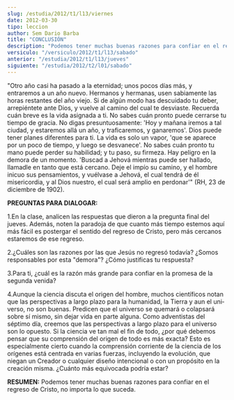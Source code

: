 ```yaml
---
slug: /estudia/2012/t1/l13/viernes
date: 2012-03-30
tipo: leccion
author: Sem Dario Barba
title: "CONCLUSIÓN"
description: "Podemos tener muchas buenas razones para confiar en el regreso de Cristo, no  importa lo que suceda."
versiculo: "/versiculo/2012/t1/l13/sabado"
anterior: "/estudia/2012/t1/l13/jueves"
siguiente: "/estudia/2012/t2/l01/sabado"
---
```


"Otro año casi ha pasado a la eternidad; unos pocos días más, y entraremos a un año nuevo. Hermanos y hermanas, usen sabiamente las horas restantes del año viejo. Si de algún modo has descui­dado tu deber, arrepiéntete ante Dios, y vuelve al camino del cual te desviaste. Recuerda cuán breve es la vida asignada a ti. No sabes cuán pronto puede ce­rrarse tu tiempo de gracia. No digas presuntuosamente: 'Hoy y mañana iremos a tal ciudad, y estaremos allá un año, y traficaremos, y ganaremos'. Dios puede tener planes diferentes para ti. La vida es solo un vapor, 'que se aparece por un poco de tiempo, y luego se desvanece'. No sabes cuán pronto tu mano puede perder su habilidad; y tu paso, su firmeza. Hay peligro en la demora de un mo­mento. 'Buscad a Jehová mientras puede ser hallado, llamadle en tanto que está cercano. Deje el impío su camino, y el hombre inicuo sus pensamientos, y vuélvase a Jehová, el cual tendrá de él misericordia, y al Dios nuestro, el cual será amplio en perdonar'" (RH, 23 de diciembre de 1902).

**PREGUNTAS PARA DIALOGAR:**

1.En la clase, analicen las respuestas que dieron a la pregunta final del jueves. Además, noten la paradoja de que cuanto más tiempo estemos aquí más fácil es postergar el sentido del regreso de Cristo, pero más cercanos estaremos de ese regreso.

2.¿Cuáles son las razones por las que Jesús no regresó todavía? ¿Somos responsables por esta "demora"? ¿Cómo justificas tu respuesta?

3.Para ti, ¿cuál es la razón más grande para confiar en la promesa de la segunda venida?

4.Aunque la ciencia discuta el origen del hombre, muchos científicos notan que las perspectivas a largo plazo para la humanidad, la Tierra y aun el uni­verso, no son buenas. Predicen que el universo se quemará o colapsará sobre sí mismo, sin dejar vida en parte alguna. Como adventistas del séptimo día, creemos que las perspectivas a largo plazo para el universo son lo opuesto. Si la ciencia ve tan mal el fin de todo, ¿por qué debemos pensar que su compren­sión del origen de todo es más exacta? Esto es especialmente cierto cuando la comprensión corriente de la ciencia de los orígenes está centrada en varias fuerzas, incluyendo la evolución, que niegan un Creador o cualquier diseño intencional o con un propósito en la creación misma. ¿Cuánto más equivocada podría estar?

**RESUMEN:** Podemos tener muchas buenas razones para confiar en el regreso de Cristo, no importa lo que suceda.
